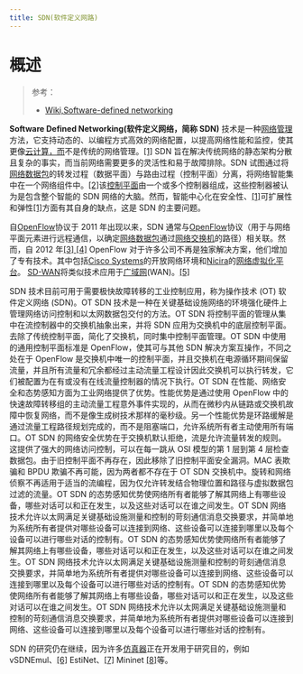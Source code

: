 ```yaml
---
title: SDN(软件定义网路)
---
```


# 概述

> 参考：
> - [Wiki,Software-defined networking](https://en.wikipedia.org/wiki/Software-defined_networking)

**Software Defined Networking(软件定义网络，简称 SDN)** 技术是一种[网络管理](https://en.wikipedia.org/wiki/Network_management)方法，它支持动态的、以编程方式高效的网络配置，以提高网络性能和监控，使其更像[云计算，而](https://en.wikipedia.org/wiki/Cloud_computing)不是传统的网络管理。[\[1\]](https://en.wikipedia.org/wiki/Software-defined_networking#cite_note-ReferenceA-1) SDN 旨在解决传统网络的静态架构分散且复杂的事实，而当前网络需要更多的灵活性和易于故障排除。SDN 试图通过将[网络数据包](https://en.wikipedia.org/wiki/Network_packet)的转发过程（数据平面）与路由过程（控制平面）分离，将网络智能集中在一个网络组件中。[\[2\]](https://en.wikipedia.org/wiki/Software-defined_networking#cite_note-2)该[控制平面](https://en.wikipedia.org/wiki/Control_plane)由一个或多个控制器组成，这些控制器被认为是包含整个智能的 SDN 网络的大脑。然而，智能中心化在安全性、[\[1\]](https://en.wikipedia.org/wiki/Software-defined_networking#cite_note-ReferenceA-1)可扩展性和弹性[\[1\]](https://en.wikipedia.org/wiki/Software-defined_networking#cite_note-ReferenceA-1)方面有其自身的缺点，这是 SDN 的主要问题。

自[OpenFlow](https://en.wikipedia.org/wiki/OpenFlow)协议于 2011 年出现以来，SDN 通常与[OpenFlow](https://en.wikipedia.org/wiki/OpenFlow)协议（用于与网络平面元素进行远程通信，以确定[网络数据包](https://en.wikipedia.org/wiki/Network_packet)通过[网络交换机](https://en.wikipedia.org/wiki/Network_switch)的路径）相关联。然而，自 2012 年[\[3\] ](https://en.wikipedia.org/wiki/Software-defined_networking#cite_note-TechTarget:_SDN_is_not_OpenFlow-3)[\[4\]](https://en.wikipedia.org/wiki/Software-defined_networking#cite_note-TechTarget:_OpenFlow_not_the_only_show_in_town-4) OpenFlow 对于许多公司不再是独家解决方案，他们增加了专有技术。其中包括[Cisco Systems](https://en.wikipedia.org/wiki/Cisco_Systems)的开放网络环境和[Nicira](https://en.wikipedia.org/wiki/Nicira)的[网络虚拟化平台](https://en.wikipedia.org/wiki/Network_virtualization_platform)。
[SD-WAN](https://en.wikipedia.org/wiki/SD-WAN)将类似技术应用于[广域网](https://en.wikipedia.org/wiki/Wide_area_network)(WAN)。[\[5\]](https://en.wikipedia.org/wiki/Software-defined_networking#cite_note-5)

SDN 技术目前可用于需要极快故障转移的工业控制应用，称为操作技术 (OT) 软件定义网络 (SDN)。OT SDN 技术是一种在关键基础设施网络的环境强化硬件上管理网络访问控制和以太网数据包交付的方法。OT SDN 将控制平面的管理从集中在流控制器中的交换机抽象出来，并将 SDN 应用为交换机中的底层控制平面。去除了传统控制平面，简化了交换机，同时集中控制平面管理。OT SDN 中使用的通用控制平面标准是 OpenFlow，使其可与其他 SDN 解决方案互操作，不同之处在于 OpenFlow 是交换机中唯一的控制平面，并且交换机在电源循环期间保留流量，并且所有流量和冗余都经过主动流量工程设计因此交换机可以执行转发，它们被配置为在有或没有在线流量控制器的情况下执行。OT SDN 在性能、网络安全和态势感知方面为工业网络提供了优势。性能优势是通过使用 OpenFlow 中的快速故障转移组的主动流量工程意外事件实现的，从而在微秒内从链路或交换机故障中恢复网络，而不是像生成树技术那样的毫秒级。另一个性能优势是环路缓解是通过流量工程路径规划完成的，而不是阻塞端口，允许系统所有者主动使用所有端口。OT SDN 的网络安全优势在于交换机默认拒绝，流是允许流量转发的规则。这提供了强大的网络访问控制，可以在每一跳从 OSI 模型的第 1 层到第 4 层检查数据包。由于旧控制平面不再存在，因此移除了旧控制平面安全漏洞。MAC 表欺骗和 BPDU 欺骗不再可能，因为两者都不存在于 OT SDN 交换机中。旋转和网络侦察不再适用于适当的流编程，因为仅允许转发结合物理位置和路径与虚拟数据包过滤的流量。OT SDN 的态势感知优势使网络所有者能够了解其网络上有哪些设备，哪些对话可以和正在发生，以及这些对话可以在谁之间发生。OT SDN 网络技术允许以太网满足关键基础设施测量和控制的苛刻通信消息交换要求，并简单地为系统所有者提供对哪些设备可以连接到网络、这些设备可以连接到哪里以及每个设备可以进行哪些对话的控制有。OT SDN 的态势感知优势使网络所有者能够了解其网络上有哪些设备，哪些对话可以和正在发生，以及这些对话可以在谁之间发生。OT SDN 网络技术允许以太网满足关键基础设施测量和控制的苛刻通信消息交换要求，并简单地为系统所有者提供对哪些设备可以连接到网络、这些设备可以连接到哪里以及每个设备可以进行哪些对话的控制有。OT SDN 的态势感知优势使网络所有者能够了解其网络上有哪些设备，哪些对话可以和正在发生，以及这些对话可以在谁之间发生。OT SDN 网络技术允许以太网满足关键基础设施测量和控制的苛刻通信消息交换要求，并简单地为系统所有者提供对哪些设备可以连接到网络、这些设备可以连接到哪里以及每个设备可以进行哪些对话的控制有。

SDN 的研究仍在继续，因为许多[仿真器](https://en.wikipedia.org/wiki/Emulator)正在开发用于研究目的，例如 vSDNEmul、[\[6\]](https://en.wikipedia.org/wiki/Software-defined_networking#cite_note-6) EstiNet、[\[7\]](https://en.wikipedia.org/wiki/Software-defined_networking#cite_note-7) Mininet [\[8\]](https://en.wikipedia.org/wiki/Software-defined_networking#cite_note-8)等。
